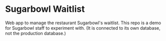 # Sugarbowl Waitlist
Web app to manage the restaurant Sugarbowl's waitlist. This repo is a demo for Sugarbowl staff to experiment with. (It is connected to its own database, not the production database.)
